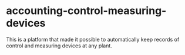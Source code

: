 # accounting-control-measuring-devices
This is a platform that made it possible to automatically keep records of control and measuring devices at any plant.

